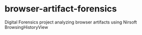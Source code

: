 # browser-artifact-forensics
Digital Forensics project analyzing browser artifacts using Nirsoft BrowsingHistoryView
